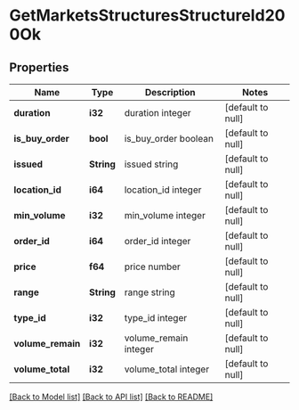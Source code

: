 # GetMarketsStructuresStructureId200Ok

## Properties
Name | Type | Description | Notes
------------ | ------------- | ------------- | -------------
**duration** | **i32** | duration integer | [default to null]
**is_buy_order** | **bool** | is_buy_order boolean | [default to null]
**issued** | **String** | issued string | [default to null]
**location_id** | **i64** | location_id integer | [default to null]
**min_volume** | **i32** | min_volume integer | [default to null]
**order_id** | **i64** | order_id integer | [default to null]
**price** | **f64** | price number | [default to null]
**range** | **String** | range string | [default to null]
**type_id** | **i32** | type_id integer | [default to null]
**volume_remain** | **i32** | volume_remain integer | [default to null]
**volume_total** | **i32** | volume_total integer | [default to null]

[[Back to Model list]](../README.md#documentation-for-models) [[Back to API list]](../README.md#documentation-for-api-endpoints) [[Back to README]](../README.md)



